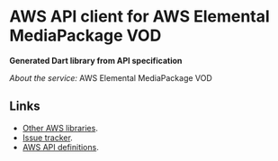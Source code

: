 # AWS API client for AWS Elemental MediaPackage VOD

**Generated Dart library from API specification**

*About the service:*
AWS Elemental MediaPackage VOD

## Links

- [Other AWS libraries](https://github.com/agilord/aws_client/tree/master/generated).
- [Issue tracker](https://github.com/agilord/aws_client/issues).
- [AWS API definitions](https://github.com/aws/aws-sdk-js/tree/master/apis).
